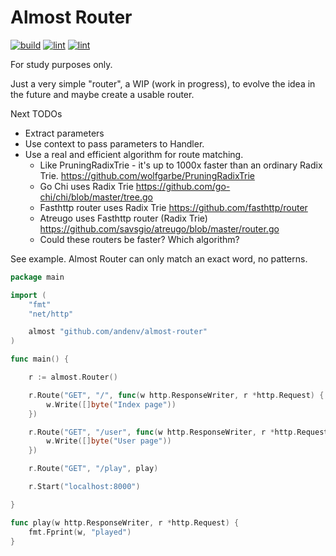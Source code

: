 # Almost Router

<!--
https://shields.io/category/build
-->

[![build](https://github.com/andenv/almost-router/actions/workflows/build.yml/badge.svg)](https://github.com/andenv/almost-router/actions/workflows/build.yml)
[![lint](https://github.com/andenv/almost-router/actions/workflows/lint.yml/badge.svg)](doc/lint.md)
[![lint](https://github.com/andenv/almost-router/actions/workflows/misspell.yml/badge.svg)](https://github.com/andenv/almost-router/actions/workflows/misspell.yml)

For study purposes only.

Just a very simple "router", a WIP (work in progress), to evolve the idea in the future and maybe create a usable router.


Next TODOs
 - Extract parameters
 - Use context to pass parameters to Handler.
 - Use a real and efficient algorithm for route matching.
   - Like PruningRadixTrie - it's up to 1000x faster than an ordinary Radix Trie.  https://github.com/wolfgarbe/PruningRadixTrie
   - Go Chi uses Radix Trie https://github.com/go-chi/chi/blob/master/tree.go
   - Fasthttp router uses Radix Trie  https://github.com/fasthttp/router
   - Atreugo uses Fasthttp router (Radix Trie) https://github.com/savsgio/atreugo/blob/master/router.go
   - Could these routers be faster? Which algorithm?



See example. 
Almost Router can only match an exact word, no patterns.

```go
package main

import (
	"fmt"
	"net/http"

	almost "github.com/andenv/almost-router"
)

func main() {

	r := almost.Router()

	r.Route("GET", "/", func(w http.ResponseWriter, r *http.Request) {
		w.Write([]byte("Index page"))
	})

	r.Route("GET", "/user", func(w http.ResponseWriter, r *http.Request) {
		w.Write([]byte("User page"))
	})

	r.Route("GET", "/play", play)

	r.Start("localhost:8000")

}

func play(w http.ResponseWriter, r *http.Request) {
	fmt.Fprint(w, "played")
}
```
